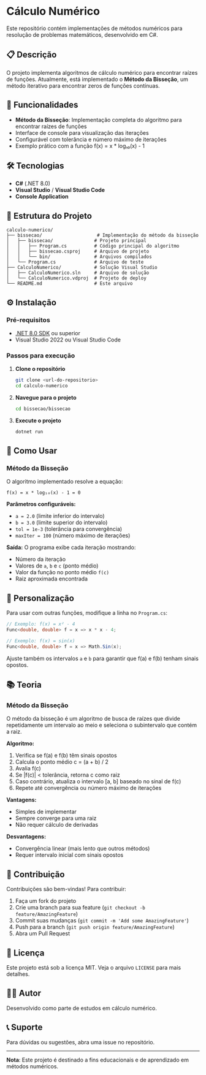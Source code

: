 # Cálculo Numérico

Este repositório contém implementações de métodos numéricos para resolução de problemas matemáticos, desenvolvido em C#.

## 📋 Descrição

O projeto implementa algoritmos de cálculo numérico para encontrar raízes de funções. Atualmente, está implementado o **Método da Bisseção**, um método iterativo para encontrar zeros de funções contínuas.

## 🚀 Funcionalidades

- **Método da Bisseção**: Implementação completa do algoritmo para encontrar raízes de funções
- Interface de console para visualização das iterações
- Configurável com tolerância e número máximo de iterações
- Exemplo prático com a função f(x) = x * log₁₀(x) - 1

## 🛠️ Tecnologias

- **C#** (.NET 8.0)
- **Visual Studio** / **Visual Studio Code**
- **Console Application**

## 📁 Estrutura do Projeto

```
calculo-numerico/
├── bissecao/                    # Implementação do método da bisseção
│   ├── bissecao/               # Projeto principal
│   │   ├── Program.cs          # Código principal do algoritmo
│   │   ├── bissecao.csproj     # Arquivo de projeto
│   │   └── bin/                # Arquivos compilados
│   └── Program.cs              # Arquivo de teste
├── CalculoNumerico/            # Solução Visual Studio
│   ├── CalculoNumerico.sln     # Arquivo de solução
│   └── CalculoNumerico.vdproj  # Projeto de deploy
└── README.md                   # Este arquivo
```

## ⚙️ Instalação

### Pré-requisitos
- [.NET 8.0 SDK](https://dotnet.microsoft.com/download/dotnet/8.0) ou superior
- Visual Studio 2022 ou Visual Studio Code

### Passos para execução

1. **Clone o repositório**
   ```bash
   git clone <url-do-repositorio>
   cd calculo-numerico
   ```

2. **Navegue para o projeto**
   ```bash
   cd bissecao/bissecao
   ```

3. **Execute o projeto**
   ```bash
   dotnet run
   ```

## 📖 Como Usar

### Método da Bisseção

O algoritmo implementado resolve a equação:
```
f(x) = x * log₁₀(x) - 1 = 0
```

**Parâmetros configuráveis:**
- `a = 2.0` (limite inferior do intervalo)
- `b = 3.0` (limite superior do intervalo)
- `tol = 1e-3` (tolerância para convergência)
- `maxIter = 100` (número máximo de iterações)

**Saída:**
O programa exibe cada iteração mostrando:
- Número da iteração
- Valores de `a`, `b` e `c` (ponto médio)
- Valor da função no ponto médio `f(c)`
- Raiz aproximada encontrada

## 🔧 Personalização

Para usar com outras funções, modifique a linha no `Program.cs`:

```csharp
// Exemplo: f(x) = x² - 4
Func<double, double> f = x => x * x - 4;

// Exemplo: f(x) = sin(x)
Func<double, double> f = x => Math.Sin(x);
```

Ajuste também os intervalos `a` e `b` para garantir que f(a) e f(b) tenham sinais opostos.

## 📚 Teoria

### Método da Bisseção

O método da bisseção é um algoritmo de busca de raízes que divide repetidamente um intervalo ao meio e seleciona o subintervalo que contém a raiz.

**Algoritmo:**
1. Verifica se f(a) e f(b) têm sinais opostos
2. Calcula o ponto médio c = (a + b) / 2
3. Avalia f(c)
4. Se |f(c)| < tolerância, retorna c como raiz
5. Caso contrário, atualiza o intervalo [a, b] baseado no sinal de f(c)
6. Repete até convergência ou número máximo de iterações

**Vantagens:**
- Simples de implementar
- Sempre converge para uma raiz
- Não requer cálculo de derivadas

**Desvantagens:**
- Convergência linear (mais lento que outros métodos)
- Requer intervalo inicial com sinais opostos

## 🤝 Contribuição

Contribuições são bem-vindas! Para contribuir:

1. Faça um fork do projeto
2. Crie uma branch para sua feature (`git checkout -b feature/AmazingFeature`)
3. Commit suas mudanças (`git commit -m 'Add some AmazingFeature'`)
4. Push para a branch (`git push origin feature/AmazingFeature`)
5. Abra um Pull Request

## 📝 Licença

Este projeto está sob a licença MIT. Veja o arquivo `LICENSE` para mais detalhes.

## 👨‍💻 Autor

Desenvolvido como parte de estudos em cálculo numérico.

## 📞 Suporte

Para dúvidas ou sugestões, abra uma issue no repositório.

---

**Nota**: Este projeto é destinado a fins educacionais e de aprendizado em métodos numéricos.